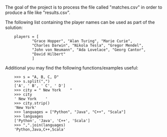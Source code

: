 The goal of the project is to process the file called "matches.csv" in order to produce a file like "results.csv".

The following list containing the player names can be used as part of the solution:
```
    players = [
            "Grace Hopper", "Alan Turing", "Marie Curie",
            "Charles Darwin", "Nikola Tesla", "Gregor Mendel",
            "John von Neumann", "Ada Lovelace", "Georg Cantor",
            "David Hilbert"
            ]
```

Additional you may find the following functions/examples useful:
```
    >>> s = "A, B, C, D"
    >>> s.split(",")
    ['A', ' B', ' C', ' D']
    >>> city = " New York    "
    >>> city
    ' New York    '
    >>> city.strip()
    'New York'
    >>> languages = ["Python", "Java", "C++", "Scala"]
    >>> languages
    ['Python', 'Java', 'C++', 'Scala']
    >>> ",".join(languages)
    'Python,Java,C++,Scala'
```